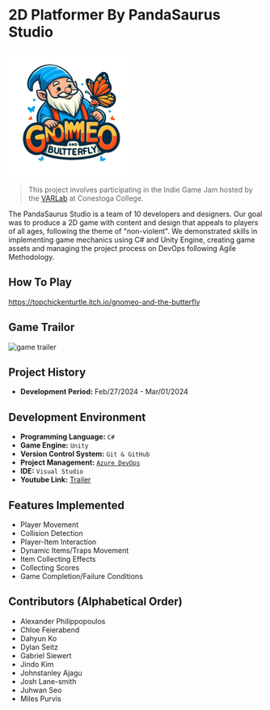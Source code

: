 # 2D Platformer By PandaSaurus Studio

<img src="./Preview/logo.png" alt="Game logo" width="250">

> This project involves participating in the Indie Game Jam hosted by the [VARLab](https://www.linkedin.com/company/varlab-virtual-and-augmented-reality-lab/) at Conestoga College.

The PandaSaurus Studio is a team of 10 developers and designers.
Our goal was to produce a 2D game with content and design that appeals to players of all ages, following the theme of "non-violent". We demonstrated skills in implementing game mechanics using C# and Unity Engine, creating game assets and managing the project process on DevOps following Agile Methodology.

## How To Play

https://topchickenturtle.itch.io/gnomeo-and-the-butterfly

## Game Trailor

![game trailer](./Preview/game_trailer.gif)

## Project History

- **Development Period:** Feb/27/2024 - Mar/01/2024

## Development Environment

- **Programming Language:** `C#`
- **Game Engine:** `Unity`
- **Version Control System:** `Git & GitHub`
- **Project Management:** [`Azure DevOps`](https://dev.azure.com/pandasaurusTEAM/2D_Platformer)
- **IDE:** `Visual Studio`
- **Youtube Link:** [Trailer](https://www.youtube.com/watch?v=qp5vWWdYKMs)

## Features Implemented

- Player Movement
- Collision Detection
- Player-Item Interaction
- Dynamic Items/Traps Movement
- Item Collecting Effects
- Collecting Scores
- Game Completion/Failure Conditions

## Contributors (Alphabetical Order)

- Alexander Philippopoulos
- Chloe Feierabend
- Dahyun Ko
- Dylan Seitz
- Gabriel Siewert
- Jindo Kim
- Johnstanley Ajagu
- Josh Lane-smith
- Juhwan Seo
- Miles Purvis
